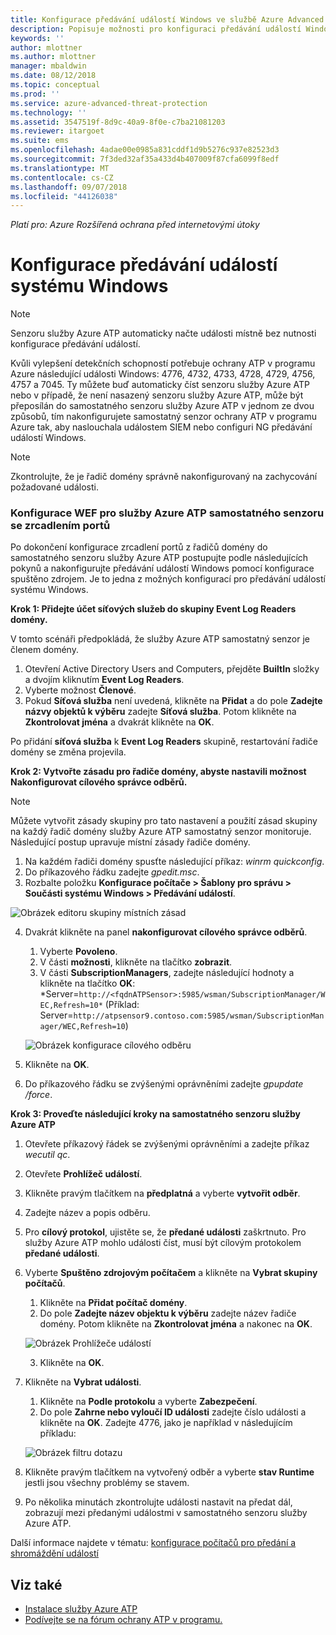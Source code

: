 ```yaml
---
title: Konfigurace předávání událostí Windows ve službě Azure Advanced Threat Protection | Dokumentace Microsoftu
description: Popisuje možnosti pro konfiguraci předávání událostí Windows pomocí služby Azure ATP
keywords: ''
author: mlottner
ms.author: mlottner
manager: mbaldwin
ms.date: 08/12/2018
ms.topic: conceptual
ms.prod: ''
ms.service: azure-advanced-threat-protection
ms.technology: ''
ms.assetid: 3547519f-8d9c-40a9-8f0e-c7ba21081203
ms.reviewer: itargoet
ms.suite: ems
ms.openlocfilehash: 4adae00e0985a831cddf1d9b5276c937e82523d3
ms.sourcegitcommit: 7f3ded32af35a433d4b407009f87cfa6099f8edf
ms.translationtype: MT
ms.contentlocale: cs-CZ
ms.lasthandoff: 09/07/2018
ms.locfileid: "44126038"
---
```

*Platí pro: Azure Rozšířená ochrana před internetovými útoky*



# <a name="configuring-windows-event-forwarding"></a>Konfigurace předávání událostí systému Windows

> [!NOTE]
> Senzoru služby Azure ATP automaticky načte události místně bez nutnosti konfigurace předávání událostí.


Kvůli vylepšení detekčních schopností potřebuje ochrany ATP v programu Azure následující události Windows: 4776, 4732, 4733, 4728, 4729, 4756, 4757 a 7045. Ty můžete buď automaticky číst senzoru služby Azure ATP nebo v případě, že není nasazený senzoru služby Azure ATP, může být přeposílán do samostatného senzoru služby Azure ATP v jednom ze dvou způsobů, tím nakonfigurujete samostatný senzor ochrany ATP v programu Azure tak, aby naslouchala událostem SIEM nebo configuri NG předávání událostí Windows.

> [!NOTE]
> Zkontrolujte, že je řadič domény správně nakonfigurovaný na zachycování požadované události.

### <a name="wef-configuration-for-azure-atp-standalone-sensors-with-port-mirroring"></a>Konfigurace WEF pro služby Azure ATP samostatného senzoru se zrcadlením portů

Po dokončení konfigurace zrcadlení portů z řadičů domény do samostatného senzoru služby Azure ATP postupujte podle následujících pokynů a nakonfigurujte předávání událostí Windows pomocí konfigurace spuštěno zdrojem. Je to jedna z možných konfigurací pro předávání událostí systému Windows. 

**Krok 1: Přidejte účet síťových služeb do skupiny Event Log Readers domény.** 

V tomto scénáři předpokládá, že služby Azure ATP samostatný senzor je členem domény.

1.  Otevření Active Directory Users and Computers, přejděte **BuiltIn** složky a dvojím kliknutím **Event Log Readers**. 
2.  Vyberte možnost **Členové**.
4.  Pokud **Síťová služba** není uvedená, klikněte na **Přidat** a do pole **Zadejte názvy objektů k výběru** zadejte **Síťová služba**. Potom klikněte na **Zkontrolovat jména** a dvakrát klikněte na **OK**. 

Po přidání **síťová služba** k **Event Log Readers** skupině, restartování řadiče domény se změna projevila.

**Krok 2: Vytvořte zásadu pro řadiče domény, abyste nastavili možnost Nakonfigurovat cílového správce odběrů.** 
> [!Note] 
> Můžete vytvořit zásady skupiny pro tato nastavení a použití zásad skupiny na každý řadič domény služby Azure ATP samostatný senzor monitoruje. Následující postup upravuje místní zásady řadiče domény.     

1.  Na každém řadiči domény spusťte následující příkaz: *winrm quickconfig*.
2.  Do příkazového řádku zadejte *gpedit.msc*.
3.  Rozbalte položku **Konfigurace počítače > Šablony pro správu > Součásti systému Windows > Předávání událostí**.

 ![Obrázek editoru skupiny místních zásad](media/wef%201%20local%20group%20policy%20editor.png)

4.  Dvakrát klikněte na panel **nakonfigurovat cílového správce odběrů**.
   
    1.  Vyberte **Povoleno**.
    2.  V části **možnosti**, klikněte na tlačítko **zobrazit**.
    3.  V části **SubscriptionManagers**, zadejte následující hodnoty a klikněte na tlačítko **OK**: *Server=`http://<fqdnATPSensor>:5985/wsman/SubscriptionManager/WEC,Refresh=10*` (Příklad: Server=`http://atpsensor9.contoso.com:5985/wsman/SubscriptionManager/WEC,Refresh=10`)
    
    ![Obrázek konfigurace cílového odběru](media/wef%202%20config%20target%20sub%20manager.png)
    
5.  Klikněte na **OK**.
6.  Do příkazového řádku se zvýšenými oprávněními zadejte *gpupdate /force*. 

**Krok 3: Proveďte následující kroky na samostatného senzoru služby Azure ATP** 

1.  Otevřete příkazový řádek se zvýšenými oprávněními a zadejte příkaz *wecutil qc*.
2.  Otevřete **Prohlížeč událostí**. 
3.  Klikněte pravým tlačítkem na **předplatná** a vyberte **vytvořit odběr**. 

   1.   Zadejte název a popis odběru. 
   2.   Pro **cílový protokol**, ujistěte se, že **předané události** zaškrtnuto. Pro služby Azure ATP mohlo události číst, musí být cílovým protokolem **předané události**. 
   3.   Vyberte **Spuštěno zdrojovým počítačem** a klikněte na **Vybrat skupiny počítačů**.
        1.  Klikněte na **Přidat počítač domény**.
        2.  Do pole **Zadejte název objektu k výběru** zadejte název řadiče domény. Potom klikněte na **Zkontrolovat jména** a nakonec na **OK**. 
       
        ![Obrázek Prohlížeče událostí](media/wef3%20event%20viewer.png)
   
        
        3.  Klikněte na **OK**.
   4.   Klikněte na **Vybrat události**.

        1. Klikněte na **Podle protokolu** a vyberte **Zabezpečení**.
        2. Do pole **Zahrne nebo vyloučí ID události** zadejte číslo události a klikněte na **OK**. Zadejte 4776, jako je například v následujícím příkladu:

        ![Obrázek filtru dotazu](media/wef-4-query-filter.png)

   5.   Klikněte pravým tlačítkem na vytvořený odběr a vyberte **stav Runtime** jestli jsou všechny problémy se stavem. 
   6.   Po několika minutách zkontrolujte události nastavit na předat dál, zobrazují mezi předanými událostmi v samostatného senzoru služby Azure ATP.


Další informace najdete v tématu: [konfigurace počítačů pro předání a shromáždění událostí](https://technet.microsoft.com/library/cc748890)

## <a name="see-also"></a>Viz také

- [Instalace služby Azure ATP](install-atp-step1.md)
- [Podívejte se na fórum ochrany ATP v programu.](https://aka.ms/azureatpcommunity)
